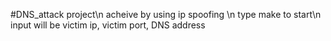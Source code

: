 #DNS_attack project\n
acheive by using ip spoofing \n
type make to start\n
input will be victim ip, victim port, DNS address
